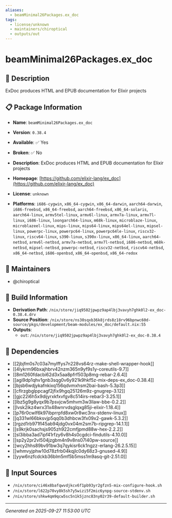 ```yaml
---
aliases:
  - beamMinimal26Packages.ex_doc
tags:
  - license/unknown
  - maintainers/chiroptical
  - outputs/out
---
```


# beamMinimal26Packages.ex_doc

## 📝 Description

ExDoc produces HTML and EPUB documentation for Elixir projects


## 📋 Package Information

- **Name**: `beamMinimal26Packages.ex_doc`
- **Version**: `0.38.4`
- **Available**: ✅ Yes
- **Broken**: ✅ No
- **Description**: ExDoc produces HTML and EPUB documentation for Elixir projects

- **Homepage**: [https://github.com/elixir-lang/ex_doc](https://github.com/elixir-lang/ex_doc)
- **License**: `unknown`
- **Platforms**: `i686-cygwin`, `x86_64-cygwin`, `x86_64-darwin`, `aarch64-darwin`, `i686-freebsd`, `x86_64-freebsd`, `aarch64-freebsd`, `x86_64-solaris`, `aarch64-linux`, `armv5tel-linux`, `armv6l-linux`, `armv7a-linux`, `armv7l-linux`, `i686-linux`, `loongarch64-linux`, `m68k-linux`, `microblaze-linux`, `microblazeel-linux`, `mips-linux`, `mips64-linux`, `mips64el-linux`, `mipsel-linux`, `powerpc-linux`, `powerpc64-linux`, `powerpc64le-linux`, `riscv32-linux`, `riscv64-linux`, `s390-linux`, `s390x-linux`, `x86_64-linux`, `aarch64-netbsd`, `armv6l-netbsd`, `armv7a-netbsd`, `armv7l-netbsd`, `i686-netbsd`, `m68k-netbsd`, `mipsel-netbsd`, `powerpc-netbsd`, `riscv32-netbsd`, `riscv64-netbsd`, `x86_64-netbsd`, `i686-openbsd`, `x86_64-openbsd`, `x86_64-redox`
## 👥 Maintainers

- @chiroptical


## 🔧 Build Information

- **Derivation Path**: `/nix/store/jiq9502jpwpz9ap4lbj3vavyh7ghk0l2-ex_doc-0.38.4.drv`
- **Source Position**: `/nix/store/ns30sqxb36k8jrds8z18rv96bpnwc60d-source/pkgs/development/beam-modules/ex_doc/default.nix:55`
- **Outputs**:
  - `out`:  `/nix/store/jiq9502jpwpz9ap4lbj3vavyh7ghk0l2-ex_doc-0.38.4`

## 🔗 Dependencies

- [[2jbjfm0s7c03a7mylffys7n228vs64rz-make-shell-wrapper-hook]]
- [[4lykrm96bxajhbrv42nzm365n9yf9s1y-coreutils-9.7]]
- [[8m1260fdacbi62d3x5aa8pfrf503p8mg-rebar-2.6.4]]
- [[agi9dp1qhv1gnb3sqg0v6y921k9hkf5z-mix-deps-ex_doc-0.38.4]]
- [[bjsb6wdjykafnkixq156qdvmxhsm2bai-bash-5.3p3]]
- [[cflrzgbglppcagf2jfix9hgq25126m9z-gnugrep-3.12]]
- [[gjc22i6h5x9dijyrxkfxvfgv8c514irs-rebar3-3.25.1]]
- [[lbz5g9g8yqx9b7psvjcw5mhvm3w3llaw-bbe-0.2.2]]
- [[lvsk2ikz4wrx31x48wnrvdsglqxg85ji-elixir-1.18.4]]
- [[p76r0cwlf6k97ibprrpfd8xw0r8wc3nx-stdenv-linux]]
- [[q331wl66bksvjp5qq0b3dhbcw3fx09x2-gawk-5.3.2]]
- [[rgzd1rb971fl45ab94jdg0vx04m2sm7b-ripgrep-14.1.1]]
- [[s9krjk0sachsjs905zh922cmfjpmd88w-hex-2.2.2]]
- [[sl3ibba3ad7ipf41rfzy6v8h4s0cgdci-findutils-4.10.0]]
- [[sp2y2pr2vl504jzgbm4n9v8ns07l40pw-source]]
- [[wcy2hhs89bv91bw3q7qykisr6ck1ngzz-erlang-26.2.5.15]]
- [[whmvyjphw10d78zfrb04kqjlc0dy68z3-gnused-4.9]]
- [[yyw6nzfcdckb36blm5mf5b5mss1m9asq-git-2.51.0]]

## 📁 Input Sources

- `/nix/store/ci46x8bafqwvdjkcv6f1pb93yr2gfzn5-mix-configure-hook.sh`
- `/nix/store/l622p70vy8k5sh7y5wizi5f2mic6ynpg-source-stdenv.sh`
- `/nix/store/shkw4qm9qcw5sc5n1k5jznc83ny02r39-default-builder.sh`

---
*Generated on 2025-09-27 11:53:00 UTC*
